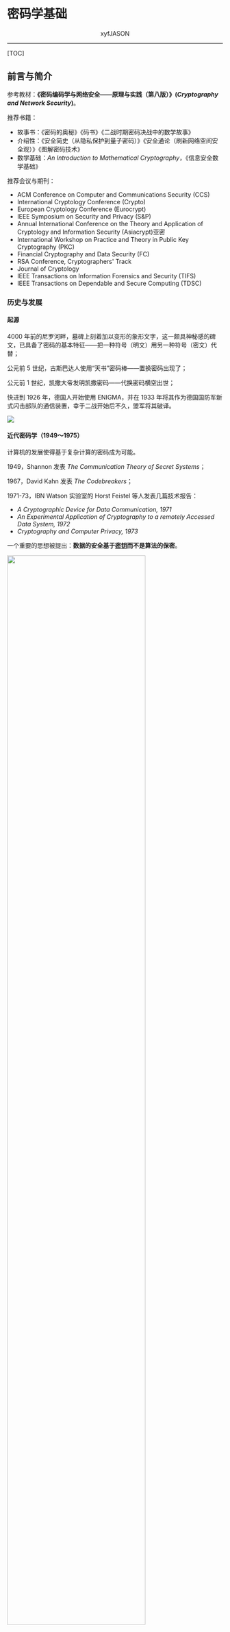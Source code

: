 # 密码学基础

<p style="text-align: center">xyfJASON</p>

---

[TOC]



## 前言与简介

参考教材：**《密码编码学与网络安全——原理与实践（第八版）》(*Cryptography and Network Security*)**。

推荐书籍：

- 故事书：《密码的奥秘》《码书》《二战时期密码决战中的数学故事》
- 介绍性：《安全简史（从隐私保护到量子密码）》《安全通论（刷新网络空间安全观）》《图解密码技术》
- 数学基础：*An Introduction to Mathematical Cryptography*，《信息安全数学基础》

推荐会议与期刊：

- ACM Conference on Computer and Communications Security (CCS)
- International Cryptology Conference (Crypto)
- European Cryptology Conference (Eurocrypt)
- IEEE Symposium on Security and Privacy (S&P)
- Annual International Conference on the Theory and Application of Cryptology and Information Security (Asiacrypt)亚密
- International Workshop on Practice and Theory in Public Key Cryptography (PKC)
- Financial Cryptography and Data Security (FC)
- RSA Conference, Cryptographers' Track
- Journal of Cryptology
- IEEE Transactions on Information Forensics and Security (TIFS)
- IEEE Transactions on Dependable and Secure Computing (TDSC)



### 历史与发展



#### 起源

4000 年前的尼罗河畔，墓碑上刻着加以变形的象形文字，这一颇具神秘感的碑文，已具备了密码的基本特征——把一种符号（明文）用另一种符号（密文）代替；

公元前 5 世纪，古斯巴达人使用“天书”密码棒——置换密码出现了；

公元前 1 世纪，凯撒大帝发明凯撒密码——代换密码横空出世；

快进到 1926 年，德国人开始使用 ENIGMA，并在 1933 年将其作为德国国防军新式闪击部队的通信装置，幸于二战开始后不久，盟军将其破译。

![](imgs/qiyuan.png)



#### 近代密码学（1949～1975）

计算机的发展使得基于复杂计算的密码成为可能。

1949，Shannon 发表 *The Communication Theory of Secret Systems*；

1967，David Kahn 发表 *The Codebreakers*；

1971-73，IBN Watson 实验室的 Horst Feistel 等人发表几篇技术报告：

- *A Cryptographic Device for Data Communication, 1971*
- *An Experimental Application of Cryptography to a remotely Accessed Data System, 1972*
- *Cryptography and Computer Privacy, 1973*

一个重要的思想被提出：**数据的安全基于<u>密钥</u>而不是算法的保密**。

<img src="imgs/jindai.png" width=80%/>



#### 现代密码学（1976～）

1976，Diffie & Hellman 发表 *New Directions in Cryptography*，提出**非对称密码学（公钥密码学）**；

1977，Rivest & Shamir & Adleman 提出 **RSA 公钥加密算法**；

90 年代，逐步出现椭圆曲线等其他公钥算法。

公钥密码是的发送端和接收端**无密钥传输**的保密通信称为可能。

<img src="imgs/xiandai.png" width=80%/>

1977，DES 正式成为标准；

80 年代，出现过渡性的 "post DES" 算法；

90 年代，对称密钥密码进一步成熟，Rijndael, RC6, MARS, Twofish, Serpent 等出现；

2001 年 Rijndael/AES 替代 DES。



### 基本概念

**明文、密文**：略

**对称加密、密钥**：对称加密非常直观，好比 Alice 传输一个文件时上一个锁，Bob 用同样的锁打开文件读取内容

<img src="imgs/sym.png" width=60%/>

**非对称加密、公钥、私钥**：除了直接对文件上锁，我们还有什么办法呢？Alice 可以找 Bob 要一个开着门的保险柜，把文件放进保险柜并关上门，然后把保险柜传送给 Bob。由于这是 Bob 的保险柜，他自然能够用钥匙打开并取出文件。这里保险柜就扮演了「公钥」的角色，而 Bob 的钥匙就是他的「私钥」。

<img src="imgs/asym.png" width=60%/>

**总结**：

<img src="imgs/asym-sym.png" width=60%/>



### 课程内容架构

**密码算法分类**：

- 无密钥：密码哈希函数、伪随机数生成器
- 单密钥：分组密码对称加密、序列密码对称加密、消息认证码
- 双密钥：非对称加密、数字签名、密钥交换、用户认证

**整体架构**：

```mermaid
graph TD
	A[Cryptology 密码术]-->B[Cryptography 密码编码学]
	A-->C[Cryptanalysis 密码分析学]
	B-->D[古典密码学]
	B-->E[现代密码学]
	E-->dc[对称密码]
	E-->fdc[非对称密码]
	D-->F[隐写]
	D-->G[替换]
	D-->H[置换]
	G---th[凯撒密码<br/>维吉尼亚密码<br/>Hill cipher]
	H---zh[栅栏密码]
    dc-->I[分组密码]
    dc-->J[序列密码]
    dc-->K[消息认证]
    I---fz[DES<br/>AES]
    J---xl[RC4]
    K---xx[MAC<br/>Hash]
    fdc-->L[公钥密码学]
    fdc-->M[基于身份密码学]
    fdc-->N[高级密码算法]
    L---gy[RSA加密<br/>ElGamal签名<br/>椭圆曲线密码学]
```



## 古典密码学




### 密码攻击的几种类型

密码学包括**密码编码学**和**密码分析学**，前者设计密码，后者攻击密码。虽然这门课学习的主体是前者，但是所谓「知己知彼，百战不殆」，我们有必要知道密码攻击都有哪些种类。

|   攻击类型   |                      密码分析者已知信息                      |
| :----------: | :----------------------------------------------------------: |
|  唯密文攻击  |                      加密算法<br/>密文                       |
| 已知明文攻击 |   加密算法<br/>密文<br/>用同一密钥加密的一个或多个明密文对   |
| 选择明文攻击 |     加密算法<br/>密文<br/>分析者选择的明文，及对应的密文     |
| 选择密文攻击 |   加密算法<br/>密文<br/>分析者选择的一些密文，及对应的明文   |
| 选择文本攻击 | 加密算法<br/>密文<br/>分析者选择的明文，及对应的密文<br/>分析者选择的一些密文，及对应的明文 |



### 代换密码

>  明文中每一个字符代换（替换）为密文中另一个字符。

代换密码分类：

- 单字母单表
  - 加法密码：凯撒密码 Caesar cipher
  - 加乘密码：仿射密码 Affine cipher
  - 混合密码：混合字母表密码 Mixed alphabetic cipher
- 单字母多表密码
  - 周期多表代换：维吉尼亚密码 Vigenère cipher
  - 周期多表代换：转轮密码机 Rotor machine
  - 无限多表代换：一次一密 One-time pad
- 多字母密码
  - 2 字母代换：普莱菲尔密码 Playfair
  - Hill 密码



#### 单字母单表

**凯撒密码（移位密码、加法密码）**：
$$
\begin{align}
&c=Enc(m, k)=(m+k)\bmod 26\\
&m=Dec(c, k)=(c-k)\bmod 26
\end{align}
$$

密钥是 $k$，密钥空间为 $\mathcal K=\{k\in\mathbb Z_{26}\}$，大小 $|\mathcal K|=26$.

密文的统计特性与密钥取值之间的关系简单，甚至可以暴力破解。

**仿射密码（加乘密码）**：
$$
\begin{align}
&c=Enc(m, a, b)=(am+b)\bmod 26\\
&m=Dec(c, a, b)=a^{-1}(c-b)\bmod 26
\end{align}
$$

密钥是 $(a, b)$，密钥空间为 $\mathcal K=\{(a, b)\in\mathbb Z_{26}\times\mathbb Z_{26}:\gcd(a, 26)=1\}$，大小 $|\mathcal K|=\varphi(26)\times 26$.

> 注：实现时涉及到**扩展欧几里得算法**求逆元。

**混合字母表密码**：

1. 随机混合字母表

   密钥是整个字母表，密钥空间大小 $|\mathcal K|=26!$

   密钥的存储分发不方便

2. 关键词混合字母表

   密钥是关键词，关键词去重后依次填到字母表中，填完后其他字母按顺序填写剩余空间

   <img src="imgs/key.png" style="width:60%;" />

**统计攻击**：分析密文字符频率

<img src="imgs/att.png" width=40%/>

除了单字符的出现频率，还可以统计双字母组合的频率等。为了使明文结构在密文中的残留度减少，可以**多个字母一起加密**，或者**多表代替**。



#### 单字母多表

**维吉尼亚密码**：
$$
\begin{align}
&c_i=Enc(m_i,k_{i\bmod l})=(m_i+k_{i\bmod l})\bmod {26}\\
&m_i=Dec(c_i,k_{i\bmod l})=(c_i-k_{i\bmod l})\bmod 26
\end{align}
$$

$l$ 为关键词长度，注意与凯撒密码对比。

维吉尼亚密码的「多表」体现在一共有 $l$ 张表——每 $l$ 个字符循环使用这些表。为了方便，我们可以把可能的 26 张表合并成一个大表：

<img src="imgs/v.png" style="width:70%;" />

那么对于明文 $m_i$、密钥 $k_i$，只需找到第 $m_i$ 列、第 $k_i$ 行交叉处的字母即是密文 $c_i$.

**轮转密码机（1870-1943）**：Enigma 机由快、中、慢三个转轮组成，快转轮转一圈之后中转轮转一格，中转轮转一圈之后慢转轮转一格。每个转轮相当于 $26$ 张表格，总的密钥空间为 $26^3$。

<img src="imgs/enigma.png" style="width:70%;" />

**一次一密（One time pad）**：使用与明文一样长且无重复的随机密钥来加密消息；密钥不可重复使用。一次一密是**唯一**具有**完全保密**的密码体制，它是真正**不可攻破**的——因为密钥的随机性，密文与明文没有任何统计关系，密文不包含明文的任何信息。

一次一密更多谈的是一种思想，可以采用类似于维吉尼亚密码的方式加密，即：
$$
\begin{align}
&c_i=Enc(m_i, k_i)=(m_i+k_i)\bmod 26\\
&m_i=Dec(c_i, k_i)=(c_i-k_i)\bmod 26
\end{align}
$$
也可以按二进制比特异或：
$$
\begin{align}
&c=Enc(m, k)=m\oplus k\\
&m=Dec(c, k)=c\oplus k
\end{align}
$$
从另一个角度更能形象地说明一次一密为什么不可攻破。由于密钥的完全随机，给定任何一个与密文长度一样的明文，都能求出一个把这个密文加密成这个明文的密钥。换句话说，如果用穷举的方式搜索密钥，那会得到大量可读且意义清晰的明文，根本不知道哪个才是对的，所以这种密码是不可攻破的。（妙啊～

为什么密钥不可重复使用呢？假设使用密钥 $k$ 加密两段明文：
$$
c_1=m_1\oplus k,\quad c_2=m_2\oplus k
$$
截获密文后，于是我们可以知道：
$$
c_1\oplus c_2=m_1\oplus m_2
$$
虽然知道的不是 $m_1,\,m_2$ 本身，但是在密码学中，**你永远不知道敌人知道多少信息**。这个异或结果终归是给了敌人有关明文的信息，这是需要避免的。

> Michael Rabin: "You should never re-use a one-time pad. It’s like toilet paper; if you re-use it, things get messy."

虽然一次一密提供了完全的安全性，但是它密钥不可重复，要求能够产生大规模随机数据，而且密钥庞大，使用极其不便，因而实际应用非常少。



#### 多字母多表

**普莱菲尔密码 Playfair（2 字母）**：

1. 挑选一个单词作为密钥；
2. 填充 $5\times5$ 矩阵：密钥词去重后从左至右从上至下填入矩阵单元，再将剩余字母按字母表顺序从左至右从上至下填入矩阵剩下的单元
3. 将明文分成两个字符一组（但若一组字母相同则中间插入一个 "x"）
4. 加密规则：
   1. 若两字符在同一行，则各以右边字符取代；
   2. 若两字符在同一列，则各以下方字符取代；
   3. 其他情況，则换成此二字符对角的两字符。
5. 解密规则：
   1. 若两字符在同一行，则各以左边字符取代；
   2. 若两字符在同一列，则各以上方字符取代；
   3. 其他情況，则换成此二字符对角的两字符。

虽然相对简单的单表密码是一个巨大的进步，但是依然是相对容易攻破的，因为它的密文仍然完好地保留了明文语言的大部分结构特征。

<img src="imgs/playfair.png" style="width:80%;" />

**Hill 密码**：用 $n$ 个线性方程将 $n$ 个连续的明文字母替换成 $n$ 个密文字母：
$$
\begin{bmatrix}c_1\\c_2\\\vdots\\c_n\end{bmatrix}=
\begin{bmatrix}k_{11}&k_{12}&\cdots&k_{1n}\\k_{21}&k_{22}&\cdots&k_{2n}\\\vdots&\vdots&\ddots&\vdots\\k_{n1}&k_{n2}&\cdots&k_{nn}\end{bmatrix}
\begin{bmatrix}m_1\\m_2\\\vdots\\m_n\end{bmatrix}
$$
上述运算都是在模 $26$ 意义下进行。

解密时求逆矩阵即可：
$$
\mathbf m=K^{-1}\mathbf c
$$
Hill 密码可以抵抗**唯密文攻击**，但是不能抵抗**已知明文攻击**。只要我们获取 $n$ 对 $(c,m)$ pair，pair 中密文和明文长度都是 $n$，就可以解出上述线性方程组的密钥矩阵 $K$。



#### 安全性

<img src="imgs/freq.png" width=60%/>

**统计攻击**除了统计单字母频率以外，还可以统计：

1. 双字母频率：TH, HE, AN, IN, ER, ON, RE, ED, ND, HA, AT, EN
2. 三字母频率：THE, AND, THA, ENT, ION, TIO, FOR, NDE, HAS, NCE, TIS, OFT, MEN
3. 连续相同字母频率：SS, EE, TT, FF, LL, MM, OO



### 置换密码

重排明文字母的顺序得到密文。

举例：

1. 无密钥置换：栅栏密码 Rail fence cipher
2. 有密钥置换：列移位密码 Column transposition cipher

**栅栏密码**：例如按对角线写明文，按行读密文：

```
m e m a t r h t g p r y
 e t e f e t e o a a t
```

**列移位密码**：把明文一行一行写成矩阵，再按列**打乱顺序**读出来，**列的顺序就是密钥**。单次置换容易被攻破，但是多次置换会相对安全很多。



## 分组密码与DES



### 对称加密分类

- 分组密码/块密码：一次加密一个分组，典型的分组是 64 位或者 128 位。
- 序列密码/流密码：一次加密一个比特或一个字节，例如一次一密的按位异或版本。

<img src="imgs/blockstream.png" width=70%/>



### 分组密码设计准则

- **混淆 Confusion**

  **密文**和**密钥**之间的统计关系尽可能复杂，以使得攻击者无法得到密钥；

  即使攻击者得到密文的一些统计信息，由于密文和密钥之间的复杂关系，他也无法得到密钥；

  使用复杂的**代换**算法可以得到预期的混淆效果，简单的线性代换函数几乎增加不了混淆。

- **扩散 Diffusion**

  将**明文**的统计特性散布到**密文**中去，尽可能使明文和密文间的统计特性变得复杂；

  可以通过让每个明文数字尽可能地影响多个密文数字获得，等效于每个密文数字被许多明文数字影响。



### 分组密码设计方法



#### 乘积与迭代

- 乘积密码

  Shannon 提出了乘积密码的思想：顺序执行两个或多个**代换和置换**，最后结果的密码强度高于每个基本密码系统产生的结果。

  例如：Feistel Network、SPN (Substitution Permutation Net)

  - Feistel Network：三个基本构件——self-invertible, invertible, noninvertible.
  - SPN：只有 invertible，加密过程的构件在解密过程中有对应求逆的构件。

- 迭代：执行多轮



#### Feistel Network

让我们一点一点构建起一个 Feistel Network。

首先，为了达到**混淆**的目的，我们可以首先对密钥做变换 $F$，然后与明文异或得到密文——变换 $F$ 让密文的一位依赖于密钥的多位，因而有混淆的效果：

<img src="imgs/f1.png" width=40%/>

一个值得注意的地方是，**$F$ 函数不必要求可逆**。

**扩散**效果可以通过置换获得，我们把明文对半分成两部分——左边 $L$ 和右边 $R$。加密时，右边部分和密钥通过 $F$ 函数后给到左边，这样明文右边的信息就扩散到了左边：

<img src="imgs/f2.png" width=40%/>

现在问题也很明显，右边部分一直没变过，不过这很好解决，交换一下左右即可：

<img src="imgs/f3.png" width=40%/>

最后，迭代多轮，就得到了 Feistel Network：

<img alt="source:wikipedia" src="imgs/f4.png" width=30%/>
$$
\begin{align}
&L_{i+1}=R_i\\
&R_{i+1}=L_i\oplus F(R_i, K_i)\\
\end{align}
$$
从上面的分析可以看出，Feistel 密码的强度来自三个方面：迭代轮数、函数 $F$ 和密钥扩展算法。

- 显然，迭代轮数越多，密码分析就越困难。一般来说，迭代轮数的选择标准是：使密码分析的难度大于简单穷举攻击的难度。
- 函数 $F$ 是 Feistel 密码的核心，为其带来了混淆。首先，它一定是非线性的，且非线形成分越多，分析就越困难；其次，我们希望算法有较好的**雪崩效应**，即输入一位的改变引起输出多位的改变；最后，有文献建议引入**位无关准则**，即输入任意一位发生变化时，输出任意两位的变化彼此无关。
- 由于我们要迭代多轮但我们只有一个初始密钥，因此每一轮的密钥其实都是迭代产生的子密钥，此称为密钥扩展算法。



### DES



#### 简化版 DES

作为教学使用，我们先看一个简化版的 DES，输入明文只有 **8** 位，密钥只有 **10** 位，并且只迭代 **2** 轮。

整体流程：

<img src="imgs/simpledes.png" width=30%/>

可以看见，简化版 DES 由两部分构成——**密钥生成**和**加密**。

- 密钥生成

  <img src="imgs/simpledes1.png" width=30%/>

- 加密：$f_K$ 函数完成置换和代换，细节如下：

  <img src="imgs/simpledes2fk.png" width=30%/>

整个过程涉及到的**置换**有：密钥生成中的置换、压缩与置换，加密过程中的初始置换 $\text{IP}$ 及其逆置换 $\text{IP}^{-1}$、拓展与置换 $E$、$S$ 盒后面的置换 $P$。

涉及到的**代换**有：加密过程中的 $S$ 盒。

$S$ 盒是什么呢？是一个 $2^i$ 行 $2^j$ 列的矩阵，输入一个 $i+j$ 位的二进制比特流，其中 $i$ 位构成行号，$j$ 位构成列号，即得到变换结果。



#### DES

了解了简化版的 DES，真实应用中的 DES 只是改变了参数——输入明文 64 位，密钥 56 位，迭代 16 轮。**加密流程完全一致。**

<img src="imgs/des.png" width=40%/>

我们把单轮结构细致地画出来：

![](imgs/des1.png)

可以看见，先对上一轮的右半部分 $R_{i-1}$ 做扩展置换 $E$，然后与轮密钥异或，然后 6 位一组放进 $S$ 盒，每个 $S$ 盒吐出来 4 位，拼在一起做一个置换 $P$，再与上一轮的左半部分 $L_{i-1}$ 异或，得到当前轮的左半部分。



#### DES 安全性分析

DES 密钥有 56 位，穷举攻击需要穷举 $2^{56}\approx 7.2\times 10^{16}$ 个密钥，在当下超算时代一个小时就可以破解。幸运的是存在大量 DES 的替代算法，如 3DES 和 AES 等。



## 数学基础



### 中国剩余定理

我们常见的 CRT 是以这样的形式出现的：设正整数 $m_1,m_2,\cdots,m_k$ **两两互质**，则一元线性同余方程组
$$
\begin{cases}x\equiv a_1\pmod {m_1}\\x\equiv a_2\pmod {m_2}\\\cdots\\x\equiv a_k\pmod {m_k}\end{cases}
$$
有整数解，并且解在模 $M=\prod\limits_{i=1}^k m_i$ 下唯一，为
$$
x=\left(\sum\limits_{i=1}^k a_iM_i{M_i}^{-1}\right)\bmod M
$$
其中 $M_i=\frac{M}{m_i}$，${M_i}^{-1}$ 是 $M_i$ 在模 $m_i$ 意义下的逆元。

*Proof*：首先证明上述解的正确性：将 $x$ 代入原方程可知，和式的第 $i$ 项正好满足方程，而其余项均为 $0$；其次证明上述解的唯一性：假设 $x,y$ 均是其解，则 $\forall i\in\{1,2,\cdots,k\},\;m_i\mid x-y$，又 $m_i$ 两两互质，故 $M\mid x-y$，在模 $M$ 意义下只能 $x=y$。证毕。

但是呢，*Cryptography and Network Security* 书中提供了另一个角度，私以为非常有意思——CRT 说明了这样一件事，$Z_M$ 中的任一整数（$0,1,\ldots,M-1$）都可以由一组余数来**重构**，这组余数就是它对 $m_1,m_2,\ldots,m_k$ 取模得到的。也就是说，CRT 表明双射关系

$$
Z_M\leftrightarrow Z_{m_1}\times Z_{m_2}\times\cdots\times Z_{m_k}
$$
成立。

> $Z_{10}$ 中的整数可以由对 $2,5$ 取模的两个余数来重构。例如 $8\leftrightarrow(0, 3)$。

仅仅一个双射关系没什么意思，重要的是，**$Z_M$ 中元素上的运算等价于对应的 $k$ 元组上的运算**，这一点并不难证明，但它的有用之处在于**能让我们把对模 $M$ 的大数运算转化到相对小的数的运算**。

> 例如，在模 $1813=37\times 49$ 下，$973\leftrightarrow(11, 42)$，$678\leftrightarrow(12, 41)$，那么
> $$
> \begin{align}
> &(973+678)\bmod 1813\\
> \leftrightarrow&((11+12)\bmod 37,(42+41)\bmod 49)\\
> \leftrightarrow&(23, 34)
> \end{align}
> $$
> 可以用 CRT 验证上述结果是正确的：首先计算 $M_1^{-1}=49^{-1}\bmod 37=34$，$M_2^{-1}=37^{-1}\bmod 49=4$，于是：$(23\times 49\times 34+34\times37\times4)\bmod1813=43350\bmod1813=1651$，确实等于 $(973+678)\bmod 1813=1651$。



### 群、环、域



#### 群

**群** $G$，有时记为 $\{G,\cdot\}$，是一个定义了二元运算 $\cdot$ 的集合，满足：

- (A1) 封闭性：$a,b\in G \to a\cdot b\in G$
- (A2) 结合律：$\forall a,b,c\in G,\,a\cdot(b\cdot c)=(a\cdot b)\cdot c$
- (A3) 单位元：$\exists e\in G,\,\forall a\in G,\,e\cdot a=a\cdot e=a$
- (A4) 逆元：$\forall a\in G,\,\exists a'\in G,\,a\cdot a'=a'\cdot a=e$

**交换群**，在群的基础上还满足：

- (A5) 交换律：$\forall a,b\in G,\,a\cdot b=b\cdot a$

**循环群**，有一个生成元 $a$，此时群可以写作 $\langle a\rangle$。循环群一定是交换群。



#### 环

**环** $R$，有时记为 $\{R,+,\times\}$，是一个定义了两个二元运算 $(+,\times)$ 的集合，满足：

- (A1)~(A5)：$R$ 关于 $+$ 构成一个交换群
- (M1) 乘法封闭性：$a,b\in R\to ab\in R$
- (M2) 乘法结合律：$\forall a,b,c\in R,\,a(bc)=(ab)c$
- (M3) 分配律：$\forall a,b,c\in R,\,a(b+c)=ab+ac,\,(a+b)c=ac+bc$

> 简单理解环：一个集合，做加、减、乘不脱离该集合。

**交换环**，在环的基础上还满足：

- (M4) 乘法交换律：$\forall a,b\in R,\,ab=ba$

**整环**，在交换环的基础上还满足：

- (M5) 乘法单位元：$\exists 1\in R,\,\forall a\in R,\,a1=1a=a$
- (M6) 无零因子：$a,b\in R,\,ab=0\to a=0 \vee b=0$



#### 域

**域** $F$，有时记为 $\{F,+,\times\}$，在整环的基础上，还满足：

- (M7) 乘法逆元：$\forall a\neq 0,\,\exists a^{-1}\in F,\,a(a^{-1})=(a^{-1})a=1$

> 简单理解域：一个集合，做加、减、乘、除不脱离该集合。



#### 小结

群、环、域的性质总结如下：

<img src="imgs/alg.png" width=60%/>

在密码学中，我们常常考虑集合 $Z_n$，它里面的元素是 $\{0,1,\cdots,n-1\}$，运算定义为模 $n$ 下的加法和乘法。检查 $\{Z_n,+,\times\}$ 的性质，容易知道它形成了一个**交换环**，但并不是整环（也就更不是域），因为不满足 (M6) 无零因子条件。

> $Z_8$ 中，$2\times 4=0$，因而不满足无零因子条件。

如果我们想要元素有乘法逆元，那么元素必须与模数互质。定义 $Z_n^\ast$ 为小于等于 $n$ 且与 $n$ 互质的正整数集合，容易验证 $\{Z_n^\ast,\times\}$ 是一个**交换群**，且阶为 $\varphi(n)$.

更特别的，在密码学中，我们常常用 $Z_p$ 和 $Z_p^\ast$，其中 $p$ 为质数。可以验证 $\{Z_p,+,\times\}$ 形成了一个**有限域**。

有限域也称作伽罗瓦域，**它的阶一定是质数的幂次 $p^n$**，记作 $GF(p^n)$。

特别的，在 $GF(2)$ 中，加法运算等价于异或，而乘法运算等价于与，这非常有利于计算机做运算。



### 多项式运算



#### 普通多项式运算

多项式大家都知道：
$$
f(x)=a_0+a_1x+\cdots+a_nx^n=\sum_{i=0}^na_ix^i
$$
多项式运算指的就是多项式的加法、减法、乘法和除法。

**注意我们研究多项式只是关注于其形式，并不关心带入某个具体的 $x$ 值。**

普通多项式的加法、减法、乘法如下：
$$
\begin{align}
&f(x)\pm g(x)=\sum_{i=0}^n(a_i\pm b_i)x^i\\
&f(x)\times g(x)=\sum_{i=0}^{n+m}\left(\sum_{j=0}^{i}a_jb_{i-j}\right)x^i
\end{align}
$$
（上式中没有的系数自动视为零）

两个多项式相除（长除法），得到一个商多项式和余数多项式。



#### 系数在 $Z_p$ 中的多项式运算

运算规则和普通多项式运算相同，只不过全部在 $Z_p$ 中进行即可。

>  以除法为例：在 $GF(7)$ 上求 $(5x^2+4x+6)/(2x+1)$。
>
>  进行长除法，则第一步的商是 $5\cdot 2^{-1}x=6x$，余下 $(4-6)x+6=5x+6$；第二步商 $5\cdot 2^{-1}=6$，余下 $0$。因此 $(5x^2+4x+6)/(2x+1)=6x+6$. 

类比实数的加减乘除，我们也可以对应定义余式、因式、整除、不可约（既约）、素多项式、最大公因式等概念，并且诸如辗转相除法等算法也能正常执行。

只有系数在域上时才能定义多项式除法（普通多项式除法的系数也是在实数域上的），否则系数不能落回原代数系统。当然，即便系数在域上，除法也不一定整除，有可能会有余式。



### 有限域 $GF(2^n)$



#### 构造方法

所有的加密算法都涉及整数集上的运算，而当运算涉及除法时，这个整数集需要是一个有限域；另一方面，我们希望能充分利用 $n$ 位二进制比特，也就是希望这个整数集大小为 $2^n$。综上，我们希望构造出一个 $GF(2^n)$。

一个直接的想法是用模 $2^n$ 意义下的 $\{Z_{2^n},+,\times\}$，可惜 $n>1$ 时它并不是一个有限域。不过，我们可以非常巧妙地利用多项式运算构造出一个 $GF(2^n)$。

设多项式的系数都取自 $Z_2=\{0,1\}$，那么一个 $n$ 位二进制数与一个多项式有着双射关系：

|  $0$  |  $1$  |  $x$  | $x + 1$ | $x^2$ | $x^2 + 1$ | $x^2 + x$ | $x^2 + x + 1$ |
| :---: | :---: | :---: | :-----: | :---: | :-------: | :-------: | :-----------: |
| `000` | `001` | `010` |  `011`  | `100` |   `101`   |   `110`   |     `111`     |
|   0   |   1   |   2   |    3    |   4   |     5     |     6     |       7       |

当 $n=3$ 时，可以证明，**在模 $m(x)=x^3+x+1$ 意义下，次数小于 3 的、系数在 $Z_2$ 中的所有多项式构成了一个有限域**。这不就达到我们的目的了吗？

在下一节要讲的 AES 加密算法中，我们用到的是 $GF(2^8)$，这时候取 $m(x)=x^8+x^4+x^3+x+1$ 即可。



#### 计算上的考虑

事实上，上述构造的 $GF(2^n)$ 还具有优秀的计算特点——其加法和乘法都可以用**位运算**表达出来。

- 加法：在有限域 $GF(2^n)$ 中，**两个多项式的加法等同于按位异或**。

- 乘法：以 $GF(2^8)$ 为例。首先注意到：
  $$
  x^8\bmod m(x)=(-x^4-x^3-x-1)\bmod m(x)=x^4+x^3+x+1
  $$
  于是，设 $f(x)=b_7x^7+b_6x^6+\cdots+b_1x+b_0=(b_7b_6b_5b_4b_3b_2b_1b_0)$，则：
  $$
  xf(x)\bmod m(x)=(b_7x^8+b_6x^7+\cdots+b_1x^2+b_0x)\bmod m(x)
  $$
  若 $b_7=0$，则该结果已是最简结果，视为位运算，则相当于**左移一位**；

  若 $b_7=1$，则：
  $$
  xf(x)\bmod m(x)=[(b_6x^7+\cdots+b_1x^2+b_0)+(x^4+x^3+x+1)]\bmod m(x)
  $$
  视为位运算，则相当于**左移一位后与 $00011011$ 异或**。

  综上：
  $$
  xf(x)\bmod m(x)=\begin{cases}(b_6b_5b_4b_3b_2b_1b_00),&b_7=0\\(b_6b_5b_4b_3b_2b_1b_00)\oplus(00011011),&b_7=1\end{cases}
  $$
  乘以更高次幂只需反复使用该结论。



## AES

AES 是应用最广泛的对称密码，但是与非对称密码相比，它的结构**相当复杂**，无法简单地解释。

我也懒得写了，写了也是抄书，有兴趣就去看《密码编码学与网络安全》第 6 章和附录 D 吧～



## 分组密码工作模式




### 电码本模式 ECB

你以为有了分组加密算法，我们就可以直接把密文分组挨个儿加密完事儿了吗？Naïve！当你用同一个密钥对各个明文分组加密的时候，相同的分组就会产生相同的密文，所以……虽然组内的信息被你混淆扩散得一塌糊涂，但是组间的信息可能被你泄漏得一干二净……

比如你要加密一只企鹅：

<img src="imgs/ecb.png" width=30%/>

这加密了个寂寞……

又比如说，你知道公司下发的工资密文里第二个分组是工资数额，于是你截获你同事（比你工资高）的工资密文，把第二个分组换成你的工资密文的第二个分组，然后他就成功「被」降薪了哈哈～

这种最简单的模式被称为电码本（ECB）模式，因为我们可以想象一个很厚的电码本，对于任意分组长度的明文，都可以查到相应的密文。

显然，经由我们上面的讨论可以知道，**ECB 模式只适用于加密比分组长度短的消息，比如一个密钥**。



### 密文分组链接模式 CBC

为了解决 ECB 的问题，我们需要将相同的明文分组加密为不同的密文，一个简单的思路就是利用上一组的加密结果，先与这一组的明文异或之后，再进行加密：

<img src="imgs/cbc.png" width=60%/>
$$
\begin{align}
&C_i=Enc(K, P_i\oplus C_{i-1})\\
&P_i=Dec(K, C_i)\oplus C_{i-1}
\end{align}
$$
这里设 $C_0=IV$.

$IV$ 的选取对 CBC 模式至关重要，它必须由收发双方共享，但是第三方不可预测。可以**用 ECB 模式加密 $IV$** 实现这一要求。

- 优点：能隐蔽明文的数据模式，在某种程度上能防止数据纂改，诸如重放、嵌入和删除等
- 缺点：会出现传播错误，对同步差错敏感（增加或丢失一个或多个比特）
  - 如果比特数不变，假设在传输过程中某密文组 $C_k$ 出错，那么解密时只会影响到 $P_{k}$ 和 $P_{k+1}$，再后面的组不会受到影响（看公式就明白了）



### 密码反馈模式 CFB

CFB、OFB 和 CTR 模式都能将分组密码转换为流密码，使用它们时无需对明文进行填充来对齐分组（ECB 和 CBC 要填充）。

<img src="imgs/cfb.png" width=70%/>
$$
\begin{align}
&C_i=P_i\oplus \text{SelectLeft}_r\{Enc(K, [\text{ShiftLeft}_r(S_{i-1})|C_{i-1}])\}\\
&P_i=C_i\oplus \text{SelectLeft}_r\{Enc(K, [\text{ShiftLeft}_r(S_{i-1})|C_{i-1}])\}
\end{align}
$$

- 优点
  - 适于用户数据格式的需要
  - 能隐蔽明文数据图样，也能检测出对手对于密文的篡改
- 缺点
  - 对信道错误较敏感，且会造成错误传播
  - CFB也需要一个初始矢量，并要和密钥同时进行更换



### 输出反馈模式 OFB

<img src="imgs/ofb.png" width=70%/>

- 优点
  - 克服了CBC和CFB的错误传播所带来的问题
- 缺点
  - 对于密文被篡改难以进行检测
  - 不具有自同步能力，要求系统要保持严格的同步



### 计数器模式 CTR

<img src="imgs/ctr.png" width=70%/>

- 优点：硬件效率、软件效率、预处理、随机访问、可证明的安全性、简单性、无填充

<br/>

我们看到，上述若干模式的名称中带有「反馈」（feedback）字样，那么反馈究竟体现在哪里呢？反馈指的是在硬件电路层面，我们可以将输出寄存器的结果返回到输入寄存器做下一轮的加密。CBC、CFB、OFB、CTR 都具有反馈机制：

<img src="imgs/feedback.png" width=70%/>



## 序列密码



### 序列密码

我们前面已经学过，序列密码（流密码）是**对称密码**的一种。它实现简单、便于硬件实施、效率高，所以获得了广泛使用。

**序列密码可以视为「一次一密」的伪随机版本。**为什么这么说呢？因为一次一密使用一个长度等于明文消息长度的随机密钥，而序列密码使用**短密钥**和**伪随机位流**，计算上和伪随机数流等价。由于一次一密在理论上是不可破译的，所以用序列密码来**仿效**一次一密是人们所希望的。

密钥越长越安全，但是存储、分配也越困难，所以人们用一个短的密钥种子通过某种算法来获取长的密钥序列，这就是**密钥流生成器**：
$$
z_i=f(k, \sigma_i)
$$
其中 $\sigma_i$ 是一个记忆元件（寄存器）的状态，也就是说，$z_i$ 由当前状态和短密钥 $k$ 决定。状态 $\sigma_i$ 可能会受到初始状态、密钥和明文的影响。

<img src="imgs/stream.png" width=20%/>

如果密钥序列的产生独立于明文和密文，那么称为**同步序列密码**。此时，加密器可以分成密钥流生成器和加密/解密变换器两部分。密钥流生成器可以看作一个有限状态自动机，由状态转移函数 $\phi$ 和输出函数 $\psi$ 构成：

<img src="imgs/stream2.png" width=30%/>

实际应用中，状态转移可以采用多个线性反馈移位寄存器（LFSR）实现，而输出函数必须是一个非线性函数。

如果密钥序列的产生与<u>固定大小的前序密文</u>有关，称作**自同步序列密码**，即：
$$
\sigma_i=(c_{i-t},\ldots,c_{i-1})
$$
<br/>

密钥序列生成器 KG 应该满足如下要求：

- 种子密钥 $k$ 的变化量足够大，一般应在 $2^{128}$ 以上
- KG 产生的密钥序列 $k$ 具有极大周期，一般应不小于 $255$
- 密钥序列 $k$ 具有均匀的 $n$ 元分布，即在一个周期环上，某特定形式的 $n$ 长比特串与其求反，两者出现的频数大抵相当（如均匀的游程分布）
- 密钥序列 $k$ 不可由一个低级（如小于 $10^6$ 级）的 LFSR 产生，也不可与一个低级的 LFSR 产生的序列有比率很小的相异项
- 利用统计方法由密钥序列 $k$ 提取关于 KG 的结构或种子密钥 $k$ 信息在计算上不可行
- 混乱性，即密钥序列 $k$ 的每一比特均与种子密钥 $k$ 的大多数比特有关
- 扩散性，即密钥序列 $k$ 任一比特的改变要引起种子密钥 $k$ 在全貌上的变化



### 线性反馈移位寄存器

一般结构：

<img src="imgs/LFSR.png" width=40%/>

改变反馈线的连接状态可以改变序列的周期，而我们希望找到最大的周期，长度为 $n$ 的 LFSR 最大周期是 $2^n-1$，即除了 $00\cdots0$ 以外的其他状态都能遍历到。

研究 LFSR，可以考虑其**特征多项式**：
$$
f(x)=c_0+c_1x+\cdots+c_nx^n
$$

> 做代数上的研究经常用形式上的多项式，此时对变量 $x$ 的具体取值并不关心。

LFSR 达到最大周期的**充要条件**是：其特征多项式是**本原多项式**。

![](imgs/poly.png)

这样的伪随机序列具有优越的性质：

- 均衡性：0 和 1 出现等概率
- 短游程特性：游程指相同符号连续出现的序列片段
- 自相关特性：序列与延时序列的相似度



## 公钥加密体制及RSA



### 公钥密码体制



#### 概述

公钥密码（非对称密码）是密码学发展史上最伟大的一次革命，与对称密码学不同，它基于数学而非代换和置换。

我们必须要清楚几个容易产生的误解。首先，不能说公钥密码比对称密码更安全，任何加密方法的安全性都依赖于密钥长度和计算量，不能说谁比谁更安全；其次，公钥密码出现之后，对称密码也没有过时，相反，由于公钥密码的大计算量，它仅限于在密钥管理和签名这类应用中，不可能淘汰对称密码；最后，公钥密码也需要某种协议来完成公钥管理，并不比对称密码的密钥分发简单。

公钥密码的思想非常简单：Alice 用 Bob 的公钥加密消息，发送给 Bob 后，Bob 用他的私钥解密消息。如果反过来，用私钥加密消息，公钥解密消息，那我们还完成了**数字签名**工作，能认证源和数据的完整性。



#### 设计准则

1. 产生一对公钥和私钥是容易的
2. 用公钥对消息加密是容易的
3. 用私钥对消息解密是容易的
4. 从公钥推断出私钥在计算上是不可行的
5. 已知公钥和密文时，恢复出明文在计算上是不可行的
6. [Optional] 用私钥加密、公钥解密是可行的



为保证上述要求，公钥密码需要寻找一个**单向陷门函数**：

- 已知 $k$ 和 $X$，计算 $Y=f_k(X)$ 容易
- 已知 $k$ 和 $Y$，计算 $X=f_k^{-1}(Y)$ 容易
- 已知 $Y$，未知 $k$，计算 $X=f_k^{-1}(Y)$ 在不可行



### RSA 算法组成



#### 概述

Rivest, Shamir & Adleman, 1978.

既可以用于加密，又可以用于数字签名。

安全性基于**大整数分解**的困难性。



#### 步骤

**生成密钥**：

1. 选择两个大素数 $p, q$
2. 计算 $n=pq,\,\varphi(n)=(p-1)(q-1)$
3. 产生公钥：随机选择 $e\in(1, \varphi(n))$ 且 $\gcd(e, \varphi(n))=1$，则 $(e, n)$ 作为公钥
4. 产生私钥：求 $d$ 满足 $ed\equiv 1\pmod {\varphi(n)}$，则 $(d, n)$ 作为公钥

**加密**：对明文 $M$，计算密文 $C=M^e\bmod n$

**解密**：对密文 $C$，计算明文 $M=C^d\bmod n$



#### 正确性

根据欧拉定理：当 $(a, m)=1$ 时，
$$
a^{\varphi(m)}\equiv 1\pmod m
$$
不难得到如下推论：
$$
a^b\equiv a^{b\ \bmod\ \varphi(m)}\pmod m
$$
因此，解密时：
$$
M'\equiv C^d\equiv M^{ed}\equiv M^{ed\ \bmod\ \varphi(n)}\equiv M \pmod n
$$



#### 计算问题

**生成密钥**

怎么才能生成大素数呢？其实目前还没有直接产生任意大素数的好方法，但我们可以随机一个数，然后用 Miller-Rabin 素性测试等方法检测它是否是素数。

根据素数定理，$n$ 以内的素数大约有 $n/\ln n$ 个，因此期望每随机 $\ln n$ 次就能找到一个素数。

**快速幂**

加密和解密都是在模意义下计算大幂次，如果线性计算无疑非常耗时。一个广为人知的算法就是快速幂，此不赘述。

**扩展欧几里得算法**

私钥 $d$ 是 $e$ 在模 $\varphi(n)$ 下的逆元，求解逆元可以用扩展欧几里得算法。



### RSA 算法安全性



#### 基于大整数分解的困难性

在使用 RSA 算法时，一旦计算出 $n$ 和 $\varphi(n)$ 后，$p, q$ 即被立刻销毁，此时，再从 $n$ 或 $\varphi(n)$ 恢复出 $p,q$ 是一件计算上不可行的。

当然，随着算力提高，一些曾经以为足够大的数已经被成功分解了，现在要求模数应该在 $1024\sim 2048\text{ bit}$ 之间。



#### 共模攻击

如果在实现 RSA 时，给每一用户相同的模数 $n$，那虽然加解密的密钥不同，但依旧可以破解。

设两个用户的公钥分别为 $e_1,e_2$，且 $(e_1, e_2)=1$，明文是 $M$，密文分别是
$$
C_1=M^{e_1}\bmod n\quad\quad\quad C_2=M^{e_2}\bmod n
$$
则敌手截获 $C_1,C_2$ 后，利用扩展欧几里得算法求解 $C_1^{-1}$ 以及：
$$
re_1+se_2=1
$$
$r,s$ 一正一负，不妨设 $r<0$，则计算 $(C_1^{-1})^{-r}C_2^s$：
$$
(C_1^{-1})^{-r}C_2^s\equiv C_1^rC_2^s\equiv M^{re_1+se_2}\equiv M\pmod n
$$
于是获得了明文 $M$。



#### 低指数攻击

RSA 同时用于多个用户，但每个用户的加密指数 $e$ 都很小，不妨设为 $3$。设 3 个用户的模数分别是 $n_1,n_2,n_3$，且两两互质，则对于明文 $M$：
$$
\begin{cases}
M^3\equiv C_1\pmod {n_1}\\
M^3\equiv C_2\pmod {n_2}\\
M^3\equiv C_3\pmod {n_3}
\end{cases}
$$
利用中国剩余定理可以解出 $M^3\bmod {n_1n_2n_3}$，又因为 $M^3<n_1n_2n_3$，所以直接开 $3$ 次方根得到 $M$。



## 其他公钥加密算法



### Rabin



#### 概述

- 由M. Rabin设计，是RSA加密算法的改进。
- RSA 基于指数同余，而 Rabin 基于**二次同余**。
- 它不是以一一对应的单向陷门函数为基础，**对同一密文，可能有两个以上对应的明文**。
- **破译该体制等价于对大整数的分解**。
- RSA 中选取的公钥 $e$ 满足 $1<e<\varphi(n)$，且 $\gcd(e, \varphi(n))=1$；而 Rabin 密码体制相当于取 $e=2$。



#### 步骤

**产生密钥**：

1. 随机选择两个大素数 $p, q$，满足：
   $$
   p\equiv q\equiv 3\pmod 4
   $$

2. 计算 $n=pq$，**取 $n$ 为公钥，$p,q$ 为私钥**。

**加密**：对明文 $M$，计算密文 $C=M^2\bmod n$

**解密**：有四个可能的解
$$
\begin{cases}
x\equiv m_1\pmod p\\
x\equiv m_2\pmod q
\end{cases}\quad\text{or}\quad
\begin{cases}
x\equiv m_1\pmod p\\
x\equiv -m_2\pmod q
\end{cases}\quad\text{or}\quad
\begin{cases}
x\equiv -m_1\pmod p\\
x\equiv m_2\pmod q
\end{cases}\quad\text{or}\quad
\begin{cases}
x\equiv -m_1\pmod p\\
x\equiv -m_2\pmod q
\end{cases}
$$
其中，$m_1=C^{\frac{p+1}{4}}\bmod p$，$m_2=C^{\frac{q+1}{4}}\bmod q$.



#### 正确性

对密文 $C$，解密过程就是求解：
$$
x^2\equiv C\pmod n
$$
等价于解：
$$
\begin{cases}
x^2\equiv C\pmod p\\
x^2\equiv C\pmod q
\end{cases}
$$

> 为什么等价？
>
> 首先，如果 $x^2\equiv C\pmod n$，则 $x^2=kn+C=kpq+C$，因此显然有 $x^2\equiv C\pmod p$ 并且 $x^2\equiv C\pmod q$.
>
> 其次，如果 $x^2\equiv C\pmod p$ 并且 $x^2\equiv C\pmod q$，那么 $x^2=k_1p+C=k_2q+C$，于是 $k_1p=k_2q$。由于 $(p, q)=1$，所以 $q\mid k_1$ 且 $p\mid k_2$，设 $k_1=k_3q$，于是 $x^2=k_1p+C=k_3pq+C=k_3n+C$，所以 $x^2\equiv C\pmod n$.
>
> 因此等价。

在限制了 $p\equiv 3\pmod 4$ 的条件下，方程 $x^2\equiv C\pmod p$ 的**两个**根可以直接被构造出来：$x=\pm C^{\frac{p+1}{4}}\bmod p$（注意 $\frac{p+1}{4}$ 是整数）。证明很简单：
$$
{\left(\pm C^{\frac{p+1}{4}}\right)}^2\equiv C^{\frac{p+1}{2}}\equiv x^{p+1}\equiv x^2\equiv C\pmod p
$$
这里用到了费马小定理 $x^{p-1}\equiv 1\pmod p$. 



### ElGamal



#### 概述

- 由 Taher ElGamal 于 1985 年提出
- 安全性基于有限域上的**离散对数**的难解性
- 加密算法是概率算法
- 不能抵御选择密文攻击



#### 步骤

**产生密钥**：选择一素数 $p$ 和小于 $p$ 的随机数 $x$，设 $g$ 是 $p$ 的原根，计算 $y=g^x\bmod p$，取 $y$ 为公钥，$x$ 为私钥。

**加密**：对明文 $M$，随机选整数 $k<p-1$，计算 $C_1=g^k\bmod p,\,C_2=y^kM\bmod p$，则密文为 $(C_1, C_2)$。

**解密**：计算
$$
M=\frac{C_2}{C_1^x}\bmod p=C_2(C_1^{-1})^x\bmod p
$$



#### 正确性

$$
M'\equiv\frac{C_2}{C_1^x}\equiv \frac{y^kM}{g^{kx}}\equiv y^kM(g^x)^{-k}\equiv My^ky^{-k}\equiv M \pmod p
$$



### 椭圆曲线加密 ECC



#### 实数域上的椭圆曲线

椭圆曲线是一个三次方程：
$$
y^2+axy+by=x^3+cx^2+dx+e
$$
再加上一个无穷远点（或称为零点）的元素 $O$.

但对密码学而言下述形式已经足够：
$$
y^2=x^3+ax+b
$$
记满足该方程的所有点加上 $O$ 构成集合 $E(a, b)$. 

<img src="imgs/ecc.png" />

在椭圆曲线上做**加法**，有直观的**几何描述**。如果上述参数 $a,b$ 满足
$$
4a^3+27b^2\neq 0
$$
那么可以基于集合 $E(a, b)$ 定义一个**交换群**，这个群上的运算称为加法，并且：

1. 单位元是 $O$

2. 设 $P=(x, y)$，则定义 $-P=(x, -y)$，即关于 $x$ 轴对称

3. 计算 $P+Q$，则作 $\overline{PQ}$ 割线，与椭圆曲线交于另一个点 $R$，定义 $P+Q=-R$；

   如果 $P=Q$，那么 $\overline{PQ}$ 割线就成为 $P$ 点处的切线

4. 上述几何解释也适用于 $P+(-P)$，连接 $P, -P$ 得到的线可以认为在无穷远处与曲线相交，故 $P+(-P)=O$，符合单位元的定位

![](imgs/ecc2.png)

**代数描述**

设 $P=(x_P, y_P), Q=(x_Q, y_Q), R=(x_R,y_R)=P+Q$，则：
$$
x_R=\Delta^2-x_P-x_Q\quad y_R=\Delta (x_P-x_R)-y_P
$$
其中 $\Delta$ 是 $\overline{PQ}$ 的斜率：
$$
\Delta=
\begin{cases}
\frac{y_Q-y_P}{x_Q-x_P}&&P\neq Q\\
\frac{3x_P^2+a}{2y_P}&&P=Q,\,y_P\neq 0
\end{cases}
$$



#### $Z_p$ 上的椭圆曲线

密码学中使用两类椭圆曲线——定义在 $Z_p$ 上的素数曲线和定义在 $GF(2^m)$ 上的二元曲线，该节和下一节分别讨论这两种情形。

$Z_p$ 上的椭圆曲线，变量和系数都在 $Z_p$ 上取值，即：
$$
y^2\bmod p=(x^3+ax+b)\bmod p
$$
那么集合 $E_p(a, b)$ 就是包含所有满足上式的点 $(x, y)$ 以及无穷远点 $O$ 的集合。

定义在有限域上的椭圆曲线并没有显而易见的几何解释，但是可以使用实数域上的代数解释。如果硬要画出来，大概长这样：

<img src="imgs/ecc3.png" width=60%/>

类似于实数域上的椭圆曲线，当
$$
(4a^3+27b^2)\bmod p\neq 0
$$
时，我们可以在 $E_p(a, b)$ 上定义一个有限交换群：

1. 单位元是 $O$

2. 设 $P=(x, y)$，则定义 $-P=(x, -y\bmod p)=(x, p-y)$

3. 设 $P=(x_P, y_P), Q=(x_Q, y_Q), R=(x_R,y_R)=P+Q$，则
   $$
   x_R=(\lambda^2-x_P-x_Q)\bmod p\quad y_R=(-y_P+\lambda(x_P-x_R))\bmod p
   $$
   其中，
   $$
   \lambda=
   \begin{cases}
   \left(\frac{y_Q-y_P}{x_Q-x_P}\right)\bmod p&P\neq Q\\
   \left(\frac{3x_P^2+a}{2y_P}\right)\bmod p&P=Q
   \end{cases}
   $$



#### $GF(2^m)$ 上的椭圆曲线

$GF(2^m)$ 上适用于椭圆曲线密码应用的形式为：
$$
y^2+xy=x^3+ax^2+b
$$
其中，$a,b,x,y$ 均是 $GF(2^m)$ 上的元素，所有计算在 $GF(2^m)$ 上进行。满足上式的所有点 $(x,y)$ 和无穷远点 $O$ 构成了集合 $E_{2^m}(a, b)$. 

同样的，我们可以在 $E_{2^m}(a, b)$ 上定义一个有限交换群：

1. 单位元是 $O$

2. 设 $P=(x, y)$，则定义 $-P=(x, x+y)$

3. 设 $P=(x_P, y_P), Q=(x_Q, y_Q), R=(x_R,y_R)=P+Q$，且 $P\neq Q$，则
   $$
   X_R=\lambda^2+\lambda+x_P+x_Q+a\quad y_R=\lambda(x_P+x_R)+x_R+y_P
   $$
   其中，
   $$
   \lambda=\frac{y_Q+y_P}{x_Q+x_P}
   $$

4. 设 $P=(x_P,y_P)$，$R=2P=(x_R,y_R)$，则
   $$
   x_R=\lambda^2+\lambda+a\quad y_R=x_P^2+(\lambda+1)x_R
   $$
   其中，
   $$
   \lambda=x_P+\frac{y_P}{x_P}
   $$



#### 利用椭圆曲线加/解密

**生成密钥**：选取参数点 $G$ 和椭圆曲线群 $E(a, b)$，私钥为 $n$，计算公钥 $E=n\times G$.

**加密**：将明文编码为一个点 $P$，随机选择一个正整数 $k$，则密文由一对点组成：$\{kG, P+kE\}$

**解密**：$P'=(P+kE)-n\times(kG)$



## DH 密钥交换协议

在使用**对称密码**的时候，收发双方必须拥有相同的密钥，但是这个密钥是谁确定的？又是怎么传给双方的？难道双方为了传信息，还要线下见个面把密钥确定下来？这显然不现实啊。

DH 密钥交换协议可以完成这个工作，我们可以用颜色来形象地说明它的工作过程：

<img src="imgs/color.png" width=60% />

那实际上，DH 密钥交换是这样的：

- 设公共已知参数是 $(q,g)$，其中 $q$ 是一个素数，$g$ 是其原根
- 双方各自的私钥分别为 $x,y\in Z_q$
- Alice 给 Bob 的是 $h_S=g^x\bmod q$，Bob 给 Alice 的是 $h_R=g^y\bmod q$。现在，Alice 手上有 $q,g,x,g^y$，Bob 手上有 $q,g,y,g^x$
- Alice 计算 $(g^y)^x\bmod q=g^{xy}\bmod q$，Bob 计算 $(g^x)^y\bmod q=g^{xy}\bmod q$，这样双方就有了一个共同的值作为密钥啦

DH 密钥交换的正确性是显然的，那它为什么是安全的呢？假设有一个坏蛋想要偷 Alice 和 Bob 的密钥或者私钥，他能知道的信息有：$q,g,g^x,g^y$，但是由于**离散对数**的困难性，他无法求出 $x,y$，也没办法求出 $g^{xy}$.

这种攻击的方式称作消极攻击，攻击者只是截获信息去分析。但是，DH 密钥交换协议不能抵抗**中间人攻击**。

1. 设 Darth 自己生成两个私钥 $u,v$，计算相应公钥 $h_1=g^u\bmod q,\,h_2=g^v\bmod q$
2. 当 Alice 给 Bob 发送 $h_S$ 时，Darth 截获下来，并给 Bob 发送 $h_1$；同时 Darth 计算 $h_S^v\bmod q=g^{vx}\bmod q$
3. 当 Bob 给 Alice 发送 $h_R$ 时，Darth 截获下来，并给 Alice 发送 $h_2$；同时 Darth 计算 $h_R^u\bmod q=g^{uy}\bmod q$

这样，Alice 以为她与 Bob 共享的密钥是 $h_2^{x}\bmod q=g^{vx}\bmod q$，Bob 以为他与 Alice 共享的密钥是 $h_1^y\bmod q=g^{uy}\bmod q$，但事实是，Alice 与 Darth、Bob 与 Darth 分别共享了两个密钥。于是，Darth 神不知鬼不觉地在 Alice 和 Bob 之间插了一手，但他俩还以为自己的消息很安全呢！



## 消息认证



### 消息认证码



#### 概念

消息认证码（MAC, Message Authentication Code）指消息被一**密钥**控制的公开函数作用后产生的、用作认证符的、**固定长度**的数值，或称为密码校验和。简单来说，就是**带密钥的 Hash 函数**。

通信双方共享一密钥 $K$，发送明文消息 $M$ 时，附加上消息认证码：$M||C_K(M)$。

如果仅收发双方知道 $K$，且接收方计算得到的 MAC 与接收到的 MAC 一致，则这一就实现了以下功能：

1. 接收方相信发送方发来的消息未被篡改
2. 接收方相信发送方不是冒充的

MAC 函数与加密算法类似，但是**不必可逆**。



#### 使用方式

<img src="imgs/1.png" style="width:70%;" />



#### 要求

假设攻击者知道函数 $C$，但不知道密钥 $K$，那么 MAC 应该满足以下要求：

1. 如果敌手得到 $M$ 和 $C_K(M)$，则构造一满足 $C_K(M')=C_K(M)$ 的新消息 $M'$ 在计算上是不可行的；
2. $C_K(M)$ 在以下意义下是均匀分布的： 随机选取两个消息 $M,M'$，$\mathbb P[C_K(M)=C_K(M')]=2^{-n}$，其中 $n$ 为 MAC 的长；
3. 若 $M'$ 是 $M$ 的某个变换，即 $M'=f(M)$，例如 $f$ 为插入一个或多个比特，那么 $\mathbb P[C_K(M)=C_K(M')]=2^{-n}$。



#### 数据认证算法

数据认证算法是最为广泛使用的消息认证码之一，但较为陈旧，目前已被废止：

<img src="imgs/2.png" width=60%/>



### 杂凑函数



#### 概念

杂凑函数，也即 Hash 函数，将**任意长**的消息 $M$ 映射为较短的、**固定长度**的值 $H(M)$ 作为认证符。

杂凑码是消息中所有比特的函数，因此提供了一种错误检测能力，即改变消息中任何一个比特或几个比特都会使杂凑码发生改变。



#### 使用方式

杂凑函数的使用方式有：

<img src="imgs/3.png" style="width:70%;" />



#### 要求

杂凑函数应满足以下条件：

1. 函数的输入可以是任意长；
2. 函数的输出是固定长；
3. 已知 $x$，求 $H(x)$ 较为容易，可用硬件或软件实现；
4. **抗原象**：已知 $h$，求使得 $H(x)=h$ 的 $x$ 在计算上是不可行的，这一性质称为函数的单向性，称H(x)为单向杂凑函数。
5. **抗第二原象**：已知 $x$，找出 $y(y\neq x)$ 使得 $H(y)=H(x)$ 在计算上是不可行的，称为弱单向杂凑函数。
6. **抗碰撞**：找出任意两个不同的输入 $x,y$，使得 $H(y)=H(x)$ 在计算上是不可行的，称为强单向杂凑函数。



#### 生日攻击

生日悖论是一个广为人知的问题，设有 $k$ 个整数，每个数在 $1\sim n$ 之间等可能取值，则 $k$ 个数互不相同的取法有：
$$
n\times (n-1)\times \cdots\times (n-k+1)=\frac{n!}{(n-k)!}
$$
种。因此这 $k$ 个数中**存在相同数字的概率**是：
$$
P(n, k)=1-\frac{n!}{(n-k)!n^k}
$$
若要该概率大于 $0.5$：
$$
P(n,k)>0.5\Rightarrow\frac{n!}{(n-k)!n^k}<\frac{1}{2}\Rightarrow k > 1.18\sqrt n
$$

> 最后一步怎么推的？我也不知道……留个坑……

因此，如果某一个杂凑函数的输出长 $m$ 比特，即有 $2^m$ 种可能的输出，那么想要 $k$ 个随机输入里产生碰撞的概率大于 $0.5$，只需取
$$
k\approx\sqrt{2^m}=2^{m/2}
$$
这被称作**第二类生日攻击**，即寻找函数 $H$ 的具有相同输出的任意两个输入。更具体地，第二类生日攻击操作如下：

1. 设 A 用自己的私钥对消息的杂凑值加密，加密结果作为对消息的签字，连同明文消息一起发往接收者；
2. 敌手对 A 发送的消息 $M$ 产生出 $2^{m/2}$ 个变形的消息，同时敌手还准备一个假冒的消息 $M'$，并对假冒的消息产生出 $2^{m/2}$ 个变形的消息；
3. 敌手在产生的两个消息集合中，找出杂凑值相同的一对消息 $\tilde M, \tilde{\tilde M}$，由生日悖论可知敌手成功的概率大于 $0.5$。如果不成功，则重新产生一个假冒的消息，并产生 $2^{m/2}$ 个变形，直到找到杂凑值相同的一对消息为止；
3. 敌手将 $\tilde M$ 提交给 A 请求签字，然后将 A 对 $\tilde M$ 的签字当作对 $\tilde{\tilde M}$ 的签字，连同 $\tilde{\tilde M}$ 一起发给意欲的接收者。



#### 迭代型杂凑函数

<img src="imgs/4.png" width=70%/>

$Y_0||Y_1||\cdots||Y_{L-1}$ 是填充对齐后的消息，$IV$ 是初始向量。



## 数字签名与公钥基础设施



### 数字签名



#### 概念

在消息认证中，我们通过对消息 Hash 后进行对称加密，可以让接收方确认发送方的身份和消息的完整性。但是，假设 Alice 发了一些不好的消息（咳咳，自行脑补），Bob 想要揭发，于是他说：“大家来看啊，Alice 居然给我发了这个，噫～～～”，难道 Alice 就甘愿社死吗？不，Alice 可以这样抵赖：“明明是你编的这条消息，然后拿我们的密钥加密，用来污蔑我！” 这下，两人谁也没法说服吃瓜群众了。

也就是说，消息认证不具有**不可否认性**，而这篇文章涉及的数字签名，就具有这样的性质。

数字签名的特性：

1. 签名是可信的：任何人可验证签名的有效性
2. 签名是不可伪造的：除合法签名者外，其他人伪造签名是困难的
3. 签名是不可复制的：一消息的签名不能复制为另一消息的签名
4. 签名的消息是不可改变的：经签名的消息不能被篡改
5. 签名是不可抵赖的：签名者事后不能否认自己的签名

因此，数字签名实现了对身份的认证、对数据完整性的确认以及不可否认性。

**一般描述**：设明文消息为 $m$，发送方私钥为 $x$，公钥为 $y$，则发送方用**自己的私钥**对消息签名 $s=Sig_x(m)$，接收方用**发送方的公钥**验证签名 $Ver_y(s, m)=0/1$.

**正确性**：$Ver_y(Sig_x(m),m)=1$

**安全性**：从 $m,s$ 难以求得 $x$，或伪造一个消息 $m'$ 使得 $Ver_y(s,m')=1$. 

<img src="imgs/12-1.png" width=70%/>

但上述过程也不是十全十美，攻击者可以随机一个签名 $s$，然后用 Alice 的公钥反过来求一个消息 $m$，这样的 $(s,m)$ 一定可以通过验证的，所以攻击者就伪造了一条 Alice 的消息，虽然这条消息的内容多半是乱码。

解决方式很简单，**在加密前做一次 Hash**，由于 Hash 的不可逆，攻击者就无法从签名伪造出消息了。

<img src="imgs/12-2.png" width=70%/>



#### RSA 签名

学习 RSA 的时候就知道，在 RSA 加密算法流程中将公私钥互换，结果也是正确的，所以我们自然可以用 RSA 做数字签名。

**密钥生成**：

1. 随机选择两个大素数 $p,q$，计算 $n=pq,\,\varphi(n)=(p-1)(q-1)$
2. 选择一个整数 $e\in(1, \varphi(n))$ 且 $\gcd(e, \varphi(n))=1$，以 $(e, n)$ 为公钥
3. 计算 $d$：$de\equiv 1\pmod {\varphi(n)}$，以 $(d,n)$ 为私钥

**签名**：设消息为 $m$，签字为 $s={H(m)}^d\bmod n$

**验证**：收到消息 $m$ 和签字 $s$，检查 $H(m)=s^e\bmod n$ 是否成立



#### ElGamal 签名

**密钥生成**：

1. 选择一个大素数 $p$，设 $g$ 是 $Z_p^\ast$ 的一个生成元。
2. 随机一个 $x\in Z_p^\ast$ 为私钥，计算 $y=g^x\bmod p$ 为公钥

**签名**：设消息为 $m$，随机选择 $k\in Z_{p-1}^\ast$，计算 $r=g^k\bmod p$，$s=k^{-1}(H(m)-xr)\bmod (p-1)$，以二元组 $(r,s)$ 作为签名

**验证**：收到消息 $m$ 和签字 $(r,s)$，检查 $y^rr^s\equiv g^{H(m)}\pmod p$ 是否成立。



#### Schnorr 签名

留坑



#### 数字签名标准 DSS

留坑



### 公钥基础设施

虽然非对称密码不需要对称密码的密钥分发机制，但是也有一个问题——我们要从哪里拿到接收方的公钥呢？直观的想法是大家把自己的公钥丢到一个池子里，各取所需，毕竟公钥就是拿来公开的嘛。可是这样的话，不怀好意者可以随意篡改别人的公钥，所以，这个池子也必须有人管理和维护。这就是公钥基础设施。

<img src="imgs/pki.png" width=60%/>

管理者叫做 CA，管理流程如下：

1. 假设 Bob 生成了一个公钥，他会把公钥发给 CA
2. CA 用自己的私钥对 Bob 的公钥（以及一些额外信息）加密，这叫做**证书**。证书发给 Bob 一份，数据库里存一份
3. Alice 需要 Bob 的公钥的时候，把 Bob 的证书拿下来，用 CA 的公钥验证这份证书的有效性，如果验证通过，那么 Alice 就可以相信这个公钥没问题
